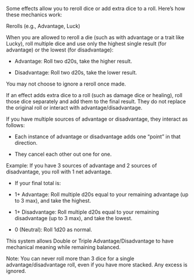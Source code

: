 Some effects allow you to reroll dice or add extra dice to a roll. Here’s how these mechanics work:

Rerolls (e.g., Advantage, Luck)

When you are allowed to reroll a die (such as with advantage or a trait like Lucky), roll multiple dice and use only the highest single result (for advantage) or the lowest (for disadvantage):

- Advantage: Roll two d20s, take the higher result.
    
- Disadvantage: Roll two d20s, take the lower result.
    

You may not choose to ignore a reroll once made.

If an effect adds extra dice to a roll (such as damage dice or healing), roll those dice separately and add them to the final result. They do not replace the original roll or interact with advantage/disadvantage.

If you have multiple sources of advantage or disadvantage, they interact as follows:

- Each instance of advantage or disadvantage adds one “point” in that direction.
    
- They cancel each other out one for one.
    

Example: If you have 3 sources of advantage and 2 sources of disadvantage, you roll with 1 net advantage.

- If your final total is:
    

- 1+ Advantage: Roll multiple d20s equal to your remaining advantage (up to 3 max), and take the highest.
    
- 1+ Disadvantage: Roll multiple d20s equal to your remaining disadvantage (up to 3 max), and take the lowest.
    
- 0 (Neutral): Roll 1d20 as normal.
    

This system allows Double or Triple Advantage/Disadvantage to have mechanical meaning while remaining balanced.

Note: You can never roll more than 3 dice for a single advantage/disadvantage roll, even if you have more stacked. Any excess is ignored.